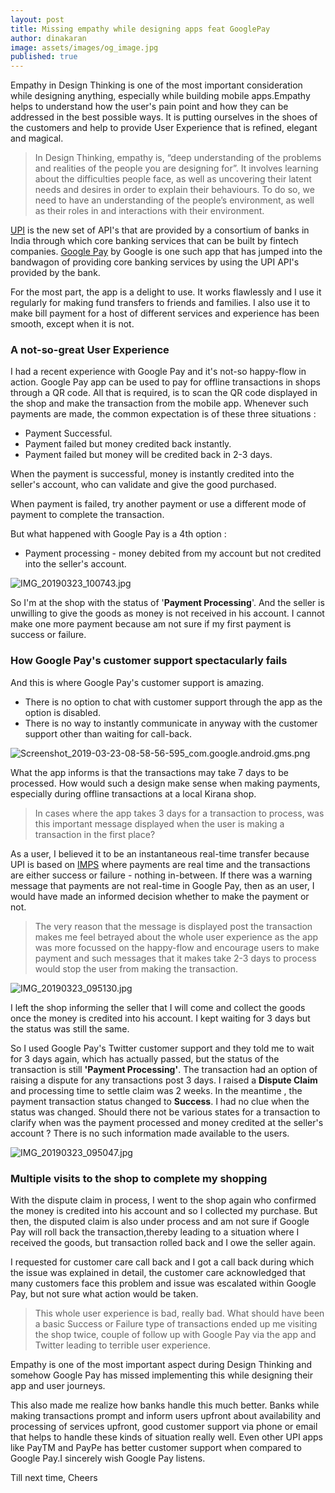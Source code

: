 ```yaml
---
layout: post
title: Missing empathy while designing apps feat GooglePay
author: dinakaran
image: assets/images/og_image.jpg
published: true
---
```

Empathy in Design Thinking is one of the most important consideration while designing anything, especially while building mobile apps.Empathy helps to understand how the user's pain point and how they can be addressed in the best possible ways. It is putting ourselves in the shoes of the customers and help to provide User Experience that is refined, elegant and magical.

> In Design Thinking, empathy is, “deep understanding of the problems and realities of the people you are designing for”. It involves learning about the difficulties people face, as well as uncovering their latent needs and desires in order to explain their behaviours. To do so, we need to have an understanding of the people’s environment, as well as their roles in and interactions with their environment.


[UPI](https://www.npci.org.in/product-overview/upi-product-overview) is the new set of API's that are provided by a consortium of banks in India through which core banking services that can be built by fintech companies. [Google Pay](https://pay.google.com/intl/en_in/about/) by Google is one such app that has jumped into the bandwagon of providing core banking services by using the UPI API's provided by the bank.

For the most part, the app is a delight to use. It works flawlessly and I use it regularly for making fund transfers to friends and families. I also use it to make bill payment for a host of different services and experience has been smooth, except when it is not.

### A not-so-great User Experience 

I had a recent experience with Google Pay and it's not-so happy-flow in action. Google Pay app can be used to pay for offline transactions in shops through a QR code. All that is required, is to scan the QR code displayed in the shop and make the transaction from the mobile app. Whenever such payments are made, the common expectation is of these three situations :

- Payment Successful. 
- Payment failed but money credited back instantly. 
- Payment failed but money will be credited back in 2-3 days.


When the payment is successful, money is instantly credited into the seller's account, who can validate and give the good purchased.

When payment is failed, try another payment or use a different mode of payment to complete the transaction. 

But what happened with Google Pay is a 4th option :

- Payment processing - money debited from my account but not credited into the seller's account.

![IMG_20190323_100743.jpg]({{site.baseurl}}/assets/images/IMG_20190323_100743.jpg)


So I'm at the shop with the status of '**Payment Processing**'. And the seller is unwilling to give the goods as money is not received in his account. I cannot make one more payment because am not sure if my first payment is success or failure.

### How Google Pay's customer support spectacularly fails

And this is where Google Pay's customer support is amazing. 

- There is no option to chat with customer support through the app as the option is disabled.
- There is no way to instantly communicate in anyway with the customer support other than waiting for call-back.

![Screenshot_2019-03-23-08-58-56-595_com.google.android.gms.png]({{site.baseurl}}/assets/images/Screenshot_2019-03-23-08-58-56-595_com.google.android.gms.png)


What the app informs is that the transactions may take 7 days to be processed. How would such a design make sense when making payments, especially during offline transactions at a local Kirana shop.

> In cases where the app takes 3 days for a transaction to process, was this important message displayed when the user is making a transaction in the first place?

As a user, I believed it to be an instantaneous real-time transfer because UPI is based on [IMPS](https://en.wikipedia.org/wiki/Immediate_Payment_Service) where payments are real time and the transactions are either success or failure - nothing in-between. If there was a warning message that payments are not real-time in Google Pay, then as an user, I would have made an informed decision whether to make the payment or not. 

> The very reason that the message is displayed post the transaction makes me feel betrayed about the whole user experience as the app was more focussed on the happy-flow and encourage users to make payment and such messages that it makes take 2-3 days to process would stop the user from making the transaction.

![IMG_20190323_095130.jpg]({{site.baseurl}}/assets/images/IMG_20190323_095130.jpg)


I left the shop informing the seller that I will come and collect the goods once the money is credited into his account. I kept waiting for 3 days but the status was still the same. 

So I used Google Pay's Twitter customer support and they told me to wait for 3 days again, which has actually passed, but the status of the transaction is still **'Payment Processing'**. The transaction had an option of raising a dispute for any transactions post 3 days. I raised a **Dispute Claim** and processing time to settle claim was 2 weeks. In the meantime , the payment transaction status changed to **Success**. I had no clue when the status was changed. Should there not be various states for a transaction to clarify when was the payment processed and money credited at the seller's account ? There is no such information made available to the users.

![IMG_20190323_095047.jpg]({{site.baseurl}}/assets/images/IMG_20190323_095047.jpg)


### Multiple visits to the shop to complete my shopping

With the dispute claim in  process, I went to the shop again who confirmed the money is credited into his account and so I collected my purchase. But then, the disputed claim is also under process and am not sure if Google Pay will roll back the transaction,thereby leading to a situation where I received the goods, but transaction rolled back and I owe the seller again.

I requested for customer care call back and I got a call back during which the issue was explained in detail, the customer care acknowledged that many customers face this problem and issue was escalated within Google Pay, but not sure what action would be taken.
> This whole user experience is bad, really bad. What should have been a basic Success or Failure type of transactions ended up me visiting the shop twice, couple of follow up with Google Pay via the app and Twitter leading to terrible user experience.

Empathy is one of the most important aspect during Design Thinking and somehow Google Pay has missed implementing this while designing their app and user journeys. 

This also made me realize how banks handle this much better. Banks while making transactions prompt and inform users upfront about availability and processing of services upfront, good customer support via phone or email that helps to handle these kinds of situation really well. Even other UPI apps like PayTM and PayPe has better customer support when compared to Google Pay.I sincerely wish Google Pay listens.

Till next time, Cheers
